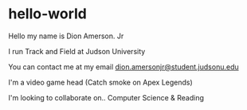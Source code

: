 # hello-world
Hello my name is Dion Amerson. Jr

I run Track and Field at Judson University

You can contact me at my email dion.amersonjr@student.judsonu.edu

I'm a video game head (Catch smoke on Apex Legends)

I'm looking to collaborate on.. Computer Science & Reading

